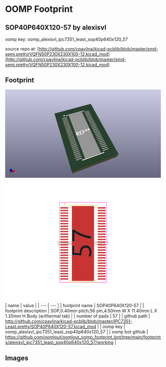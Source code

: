 # OOMP Footprint  
## SOP40P640X120-57  by alexisvl  
  
oomp key: oomp_alexisvl_ipc7351_least_sop40p640x120_57  
  
source repo at: [http://github.com/cpavlina/kicad-pcblib/blob/master/smd-semi.pretty/VQFN50P230X230X100-12.kicad_mod](http://github.com/cpavlina/kicad-pcblib/blob/master/smd-semi.pretty/VQFN50P230X230X100-12.kicad_mod)  
## Footprint  
  
[![working_kicad_pcb_3d.png](working_kicad_pcb_3d_600.png)](working_kicad_pcb_3d.png)  
  
[![working.png](working_600.png)](working.png)  
| name | value | 
| --- | --- | 
| footprint name | SOP40P640X120-57 | 
| footprint description | SOP,0.40mm pitch;56 pin,4.50mm W X 11.40mm L X 1.20mm H Body (w/thermal tab) | 
| number of pads | 57 | 
| github path | http://github.com/cpavlina/kicad-pcblib/blob/master/IPC7351-Least.pretty/SOP40P640X120-57.kicad_mod | 
| oomp key | oomp_alexisvl_ipc7351_least_sop40p640x120_57 | 
| oomp bot github | https://github.com/oomlout/oomlout_oomp_footprint_bot/tree/main/footprints/alexisvl_ipc7351_least_sop40p640x120_57/working | 
## Images  
